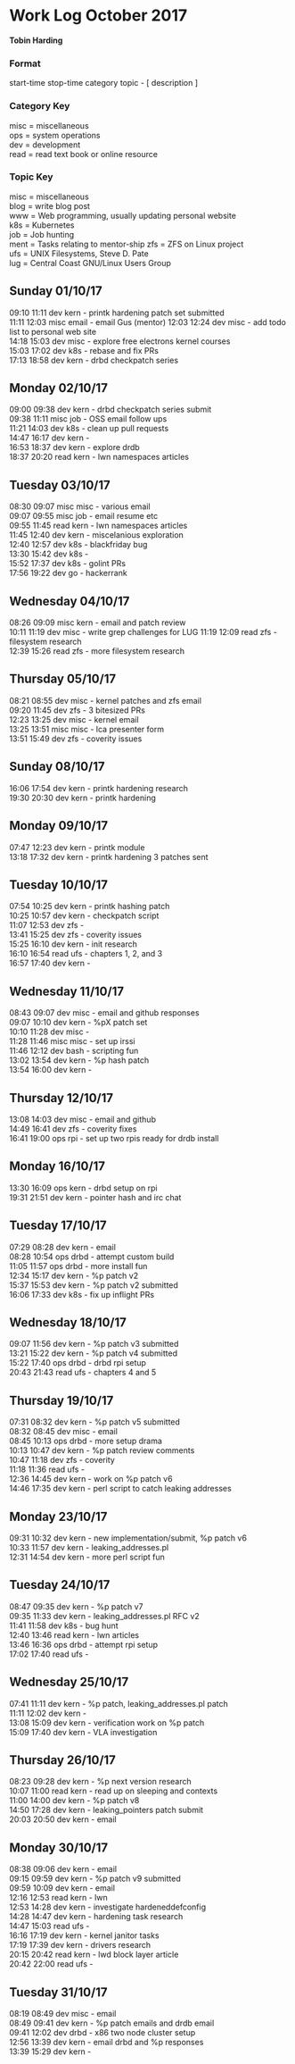 Work Log October 2017  
=====================    
**Tobin Harding**   
      
### Format  
start-time stop-time category topic - [ description ]  
      
### Category Key  
misc = miscellaneous  
ops = system operations  
dev = development  
read = read text book or online resource  
      
### Topic Key  
misc = miscellaneous  
blog = write blog post  
www = Web programming, usually updating personal website  
k8s = Kubernetes  
job = Job hunting  
ment = Tasks relating to mentor-ship
zfs = ZFS on Linux project  
ufs = UNIX Filesystems, Steve D. Pate  
lug = Central Coast GNU/Linux Users Group  

Sunday 01/10/17
---------------
09:10 11:11 dev kern - printk hardening patch set submitted  
11:11 12:03 misc email - email Gus (mentor)
12:03 12:24 dev misc - add todo list to personal web site  
14:18 15:03 dev misc - explore free electrons kernel courses  
15:03 17:02 dev k8s - rebase and fix PRs  
17:13 18:58 dev kern - drbd checkpatch series  

Monday 02/10/17
---------------
09:00 09:38 dev kern - drbd checkpatch series submit  
09:38 11:11 misc job - OSS email follow ups  
11:21 14:03 dev k8s - clean up pull requests  
14:47 16:17 dev kern -  
16:53 18:37 dev kern - explore drdb  
18:37 20:20 read kern - lwn namespaces articles  

Tuesday 03/10/17
----------------
08:30 09:07 misc misc - various email  
09:07 09:55 misc job - email resume etc  
09:55 11:45 read kern - lwn namespaces articles  
11:45 12:40 dev kern - miscelanious exploration  
12:40 12:57 dev k8s - blackfriday bug  
13:30 15:42 dev k8s -  
15:52 17:37 dev k8s - golint PRs  
17:56 19:22 dev go - hackerrank  

Wednesday 04/10/17
------------------
08:26 09:09 misc kern - email and patch review  
10:11 11:19 dev misc - write grep challenges for LUG
11:19 12:09 read zfs - filesystem research  
12:39 15:26 read zfs - more filesystem research  

Thursday 05/10/17
-----------------
08:21 08:55 dev misc - kernel patches and zfs email  
09:20 11:45 dev zfs - 3 bitesized PRs  
12:23 13:25 dev misc - kernel email  
13:25 13:51 misc misc - lca presenter form  
13:51 15:49 dev zfs - coverity issues  

Sunday 08/10/17
---------------
16:06 17:54 dev kern - printk hardening research  
19:30 20:30 dev kern - printk hardening  

Monday 09/10/17
---------------
07:47 12:23 dev kern - printk module  
13:18 17:32 dev kern - printk hardening 3 patches sent  

Tuesday 10/10/17
----------------
07:54 10:25 dev kern - printk hashing patch  
10:25 10:57 dev kern - checkpatch script  
11:07 12:53 dev zfs -  
13:41 15:25 dev zfs - coverity issues  
15:25 16:10 dev kern - init research  
16:10 16:54 read ufs - chapters 1, 2, and 3  
16:57 17:40 dev kern -

Wednesday 11/10/17
------------------
08:43 09:07 dev misc - email and github responses  
09:07 10:10 dev kern - %pX patch set  
10:10 11:28 dev misc -  
11:28 11:46 misc misc - set up irssi  
11:46 12:12 dev bash - scripting fun  
13:02 13:54 dev kern - %p hash patch  
13:54 16:00 dev kern -

Thursday 12/10/17
-----------------
13:08 14:03 dev misc - email and github  
14:49 16:41 dev zfs - coverity fixes  
16:41 19:00 ops rpi - set up two rpis ready for drdb install  

Monday 16/10/17
---------------
13:30 16:09 ops kern - drbd setup on rpi  
19:31 21:51 dev kern - pointer hash and irc chat  

Tuesday 17/10/17
----------------
07:29 08:28 dev kern - email  
08:28 10:54 ops drbd - attempt custom build  
11:05 11:57 ops drbd - more install fun  
12:34 15:17 dev kern - %p patch v2  
15:37 15:53 dev kern - %p patch v2 submitted  
16:06 17:33 dev k8s - fix up inflight PRs  

Wednesday 18/10/17
------------------
09:07 11:56 dev kern - %p patch v3 submitted  
13:21 15:22 dev kern - %p patch v4 submitted  
15:22 17:40 ops drbd - drbd rpi setup  
20:43 21:43 read ufs - chapters 4 and 5  

Thursday 19/10/17
-----------------
07:31 08:32 dev kern - %p patch v5 submitted  
08:32 08:45 dev misc - email  
08:45 10:13 ops drbd - more setup drama  
10:13 10:47 dev kern - %p patch review comments  
10:47 11:18 dev zfs - coverity  
11:18 11:36 read ufs -  
12:36 14:45 dev kern - work on %p patch v6  
14:46 17:35 dev kern - perl script to catch leaking addresses  

Monday 23/10/17
---------------
09:31 10:32 dev kern - new implementation/submit, %p patch v6  
10:33 11:57 dev kern - leaking_addresses.pl  
12:31 14:54 dev kern - more perl script fun  

Tuesday 24/10/17
----------------
08:47 09:35 dev kern - %p patch v7  
09:35 11:33 dev kern - leaking_addresses.pl RFC v2  
11:41 11:58 dev k8s - bug hunt  
12:40 13:46 read kern - lwn articles  
13:46 16:36 ops drbd - attempt rpi setup  
17:02 17:40 read ufs -  

Wednesday 25/10/17
------------------
07:41 11:11 dev kern - %p patch, leaking_addresses.pl patch  
11:11 12:02 dev kern -  
13:08 15:09 dev kern - verification work on %p patch  
15:09 17:40 dev kern - VLA investigation  

Thursday 26/10/17
-----------------
08:23 09:28 dev kern - %p next version research  
10:07 11:00 read kern - read up on sleeping and contexts  
11:00 14:00 dev kern - %p patch v8  
14:50 17:28 dev kern - leaking_pointers patch submit  
20:03 20:50 dev kern - email  

Monday 30/10/17
---------------
08:38 09:06 dev kern - email  
09:15 09:59 dev kern - %p patch v9 submitted  
09:59 10:09 dev kern - email  
12:16 12:53 read kern - lwn  
12:53 14:28 dev kern - investigate hardeneddefconfig  
14:28 14:47 dev kern - hardening task research  
14:47 15:03 read ufs -  
16:16 17:19 dev kern - kernel janitor tasks  
17:19 17:39 dev kern - drivers research  
20:15 20:42 read kern - lwd block layer article  
20:42 22:00 read ufs -  

Tuesday 31/10/17
----------------
08:19 08:49 dev misc - email  
08:49 09:41 dev kern - %p patch emails and drdb email  
09:41 12:02 dev drbd - x86 two node cluster setup  
12:56 13:39 dev kern - email drbd and %p responses  
13:39 15:29 dev kern -  

